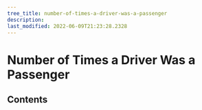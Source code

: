 ```yaml
---
tree_title: number-of-times-a-driver-was-a-passenger
description: 
last_modified: 2022-06-09T21:23:28.2328
---
```


# Number of Times a Driver Was a Passenger

## Contents
